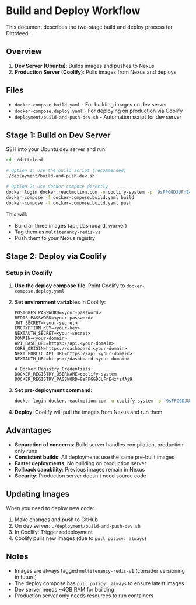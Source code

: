 # Build and Deploy Workflow

This document describes the two-stage build and deploy process for Dittofeed.

## Overview

1. **Dev Server (Ubuntu)**: Builds images and pushes to Nexus
2. **Production Server (Coolify)**: Pulls images from Nexus and deploys

## Files

- `docker-compose.build.yaml` - For building images on dev server
- `docker-compose.deploy.yaml` - For deploying on production via Coolify
- `deployment/build-and-push-dev.sh` - Automation script for dev server

## Stage 1: Build on Dev Server

SSH into your Ubuntu dev server and run:

```bash
cd ~/dittofeed

# Option 1: Use the build script (recommended)
./deployment/build-and-push-dev.sh

# Option 2: Use docker-compose directly
docker login docker.reactmotion.com -u coolify-system -p '9sFPGGDJUFnE4z*z4Aj9'
docker-compose -f docker-compose.build.yaml build
docker-compose -f docker-compose.build.yaml push
```

This will:
- Build all three images (api, dashboard, worker)
- Tag them as `multitenancy-redis-v1`
- Push them to your Nexus registry

## Stage 2: Deploy via Coolify

### Setup in Coolify

1. **Use the deploy compose file**: Point Coolify to `docker-compose.deploy.yaml`

2. **Set environment variables** in Coolify:
   ```
   POSTGRES_PASSWORD=<your-password>
   REDIS_PASSWORD=<your-password>
   JWT_SECRET=<your-secret>
   ENCRYPTION_KEY=<your-key>
   NEXTAUTH_SECRET=<your-secret>
   DOMAIN=<your-domain>
   API_BASE_URL=https://api.<your-domain>
   CORS_ORIGIN=https://dashboard.<your-domain>
   NEXT_PUBLIC_API_URL=https://api.<your-domain>
   NEXTAUTH_URL=https://dashboard.<your-domain>
   
   # Docker Registry Credentials
   DOCKER_REGISTRY_USERNAME=coolify-system
   DOCKER_REGISTRY_PASSWORD=9sFPGGDJUFnE4z*z4Aj9
   ```

3. **Set pre-deployment command**:
   ```bash
   docker login docker.reactmotion.com -u coolify-system -p '9sFPGGDJUFnE4z*z4Aj9'
   ```

4. **Deploy**: Coolify will pull the images from Nexus and run them

## Advantages

- **Separation of concerns**: Build server handles compilation, production only runs
- **Consistent builds**: All deployments use the same pre-built images
- **Faster deployments**: No building on production server
- **Rollback capability**: Previous images remain in Nexus
- **Security**: Production server doesn't need source code

## Updating Images

When you need to deploy new code:

1. Make changes and push to GitHub
2. On dev server: `./deployment/build-and-push-dev.sh`
3. In Coolify: Trigger redeployment
4. Coolify pulls new images (due to `pull_policy: always`)

## Notes

- Images are always tagged `multitenancy-redis-v1` (consider versioning in future)
- The deploy compose has `pull_policy: always` to ensure latest images
- Dev server needs ~4GB RAM for building
- Production server only needs resources to run containers